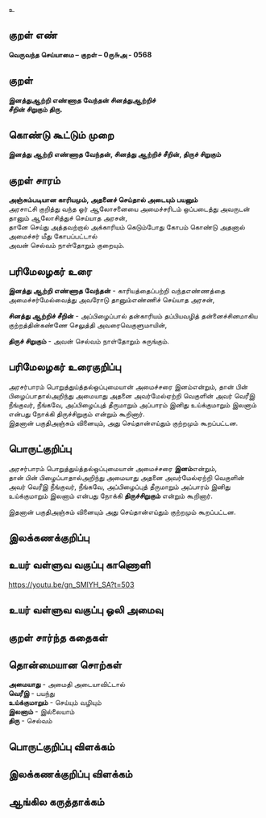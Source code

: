உ

## குறள் எண் 

**வெருவந்த செய்யாமை – குறள் – 0ரு௬அ - 0568**  

## குறள் 

**இனத்துஆற்றி எண்ணாத வேந்தன் சினத்துஆற்றிச்  
சீறின் சிறுகும் திரு.**  

## கொண்டு கூட்டும் முறை

**இனத்து ஆற்றி எண்ணாத வேந்தன், சினத்து ஆற்றிச் சீறின், திருச் சிறுகும்**

## குறள் சாரம் 

**அஞ்சும்படியான காரியமும், அதனைச் செய்தால் அடையும் பயனும்**  
அரசாட்சி குறித்து வந்த ஓர் ஆலோசனையை அமைச்சரிடம் ஒப்படைத்து அவருடன் தானும் ஆலோசித்துச் செய்யாத அரசன்,  
தானே செய்து அத்தவற்றால் அக்காரியம் கெடும்போது கோபம் கொண்டு அதனால் அமைச்சர் மீது கோபப்பட்டால்  
அவன் செல்வம் நாள்தோறும் குறையும்.  

## பரிமேலழகர் உரை

**இனத்து ஆற்றி எண்ணாத வேந்தன்** - காரியத்தைப்பற்றி வந்தஎண்ணத்தை அமைச்சர்மேல்வைத்து அவரோடு தானும்எண்ணிச் செய்யாத அரசன்,  

**சினத்து ஆற்றிச் சீறின்** - அப்பிழைப்பால் தன்காரியம் தப்பியவழித் தன்னைச்சினமாகிய குற்றத்தின்கண்ணே செலுத்தி அவரைவெகுளுமாயின்,  

**திருச் சிறுகும்** - அவன் செல்வம் நாள்தோறும் சுருங்கும். 

## பரிமேலழகர் உரைகுறிப்பு   

அரசர்பாரம் பொறுத்துய்த்தல்ஒப்புமையான் அமைச்சரை இனம்என்றும், தான் பின் பிழைப்பாதால்அறிந்து அமையாது அதனை அவர்மேல்ஏற்றி வெகுளின் அவர் வெரீஇ நீங்குவர், நீங்கவே, அப்பிழைப்புத் தீருமாறும் அப்பாரம் இனிது உய்க்குமாறும் இலனாம் என்பது நோக்கி திருச்சிறுகும் என்றும் கூறினார்.  
இதனான் பகுதிஅஞ்சும் வினையும், அது செய்தான்எய்தும் குற்றமும் கூறப்பட்டன.    

## பொருட்குறிப்பு 

அரசர்பாரம் பொறுத்துய்த்தல்ஒப்புமையான் அமைச்சரை **இனம்**என்றும்,  
தான் பின் பிழைப்பாதால்அறிந்து அமையாது அதனை அவர்மேல்ஏற்றி வெகுளின் அவர் வெரீஇ நீங்குவர், நீங்கவே, அப்பிழைப்புத் தீருமாறும் அப்பாரம் இனிது உய்க்குமாறும் இலனாம் என்பது நோக்கி **திருச்சிறுகும்** என்றும் கூறினார்.  

இதனான் பகுதிஅஞ்சும் வினையும் அது செய்தான்எய்தும் குற்றமும் கூறப்பட்டன.      

## இலக்கணக்குறிப்பு  


## உயர் வள்ளுவ வகுப்பு காணொளி

https://youtu.be/gn_SMlYH_SA?t=503 

## உயர் வள்ளுவ வகுப்பு ஒலி அமைவு 

 
## குறள் சார்ந்த கதைகள் 


## தொன்மையான சொற்கள்
  
**அமையாது** - அமைதி அடையாவிட்டால்   
**வெரீஇ** - பயந்து   
**உய்க்குமாறும்** - செய்யும் வழியும்     
**இலனாம்** - இல்லையாம்   
**திரு** - செல்வம்   

## பொருட்குறிப்பு விளக்கம்


## இலக்கணக்குறிப்பு விளக்கம்


## ஆங்கில கருத்தாக்கம் 


